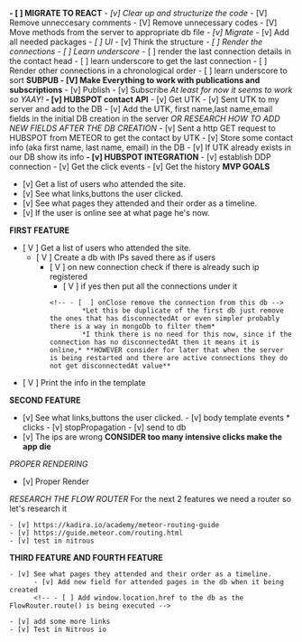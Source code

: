 **- [ ] MIGRATE TO REACT**
        *- [v] Clear up and structurize the code*
                - [V] Remove unneccesary comments
                - [V] Remove unnecessary codes
                - [V] Move methods from the server to appropriate db file
        *- [v] Migrate*
                - [v] Add all needed packages
        *- [ ] UI*
                - [v] Think the structure
                *- [ ] Render the connections*
                      *- [ ] Learn underscore*
                        - [ ] render the last connection details in the contact head
                              - [ ] learn underscore to get the last connection
                        - [ ] Render other connections in a chronological order
                              - [ ] learn underscore to sort
**SUBPUB - [V] Make Everything to work with publications and subscriptions**
               - [v] Publish
               - [v] Subscribe
               *At least for now it seems to work so YAAY!*
**- [v] HUBSPOT contact API**
        - [v] Get UTK
        - [v] Sent UTK to my server and add to the DB
              - [v] Add the UTK, first name,last name,email fields in the initial DB creation in the server *OR RESEARCH HOW TO ADD NEW FIELDS AFTER THE DB CREATION*
        - [v] Sent a http GET request to HUBSPOT from METEOR to get the contact by UTK
        - [v] Store some contact info (aka first name, last name, email) in the DB
        - [v] If UTK already exists in our DB show its info
**- [v] HUBSPOT INTEGRATION**
        - [v] establish DDP connection
        - [v] Get the click events
        - [v] Get the history
**MVP GOALS**
- [v] Get a list of users who attended the site.
- [v] See what links,buttons the user clicked.
- [v] See what pages they attended and their order as a timeline.
- [v] If the user is online see at what page he's now.

**FIRST FEATURE**

- [ V ] Get a list of users who attended the site.
    - [ V ] Create a db with IPs saved there as if users
        - [ V ] on new connection check if there is already such ip registered
            - [ V ] if yes then put all the connections under it
          <!-- - [  ] Create a db to save online connections -->
              <!-- - [  ] onClose remove the connection from this db -->
                      *Let this be duplicate of the first db just remove the ones that has disconnectedAt or even simpler probably there is a way in mongoDb to filter them*
                      *I think there is no need for this now, since if the connection has no disconnectedAt then it means it is online,* **HOWEVER consider for later that when the server is being restarted and there are active connections they do not get disconnectedAt value**
- [ V ] Print the info in the template

**SECOND FEATURE**

- [v] See what links,buttons the user clicked.
      - [v] body template events * clicks
          - [v] stopPropagation
          - [v] send to db
      <!-- *Got the click events in the db just now need to properly render them in templates* -->
- [v] The ips are wrong
      **CONSIDER too many intensive clicks make the app die**

*PROPER RENDERING*
  - [v] Proper Render

*RESEARCH THE FLOW ROUTER*
    For the next 2 features we need a router so let's research it

    - [v] https://kadira.io/academy/meteor-routing-guide
    - [v] https://guide.meteor.com/routing.html
    - [v] test in nitrous


**THIRD FEATURE AND FOURTH FEATURE**

    - [v] See what pages they attended and their order as a timeline.
          - [v] Add new field for attended pages in the db when it being created
          <!-- - [ ] Add window.location.href to the db as the FlowRouter.route() is being executed -->

    - [v] add some more links
    - [v] Test in Nitrous io
